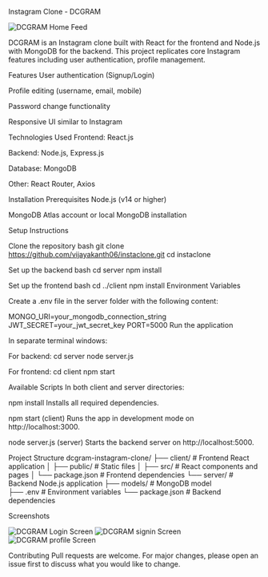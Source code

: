 Instagram Clone - DCGRAM

![DCGRAM Home Feed](https://github.com/vijayakanth06/instaclone/readme_images/home.png)

DCGRAM is an Instagram clone built with React for the frontend and Node.js with MongoDB for the backend. This project replicates core Instagram features including user authentication, profile management.

Features
User authentication (Signup/Login)

Profile editing (username, email, mobile)

Password change functionality

Responsive UI similar to Instagram

Technologies Used
Frontend: React.js

Backend: Node.js, Express.js

Database: MongoDB

Other: React Router, Axios

Installation
Prerequisites
Node.js (v14 or higher)

MongoDB Atlas account or local MongoDB installation


Setup Instructions

Clone the repository
bash
git clone https://github.com/vijayakanth06/instaclone.git
cd instaclone


Set up the backend
bash
cd server
npm install

Set up the frontend
bash
cd ../client
npm install
Environment Variables

Create a .env file in the server folder with the following content:

MONGO_URI=your_mongodb_connection_string
JWT_SECRET=your_jwt_secret_key
PORT=5000
Run the application

In separate terminal windows:

For backend:
cd server
node server.js


For frontend:
cd client
npm start


Available Scripts
In both client and server directories:

npm install
Installs all required dependencies.

npm start (client)
Runs the app in development mode on http://localhost:3000.

node server.js (server)
Starts the backend server on http://localhost:5000.

Project Structure
dcgram-instagram-clone/
├── client/               # Frontend React application
│   ├── public/           # Static files
│   ├── src/              # React components and pages
│   └── package.json      # Frontend dependencies
└── server/               # Backend Node.js application
    ├── models/           # MongoDB model       
    ├── .env              # Environment variables
    └── package.json      # Backend dependencies


Screenshots


![DCGRAM Login Screen](https://github.com/vijayakanth06/instaclone/readme_images/login.png)
![DCGRAM signin Screen](https://github.com/vijayakanth06/instaclone/readme_images/signin.png)
![DCGRAM profile Screen](https://github.com/vijayakanth06/instaclone/readme_images/profile.png)

Contributing
Pull requests are welcome. For major changes, please open an issue first to discuss what you would like to change.

